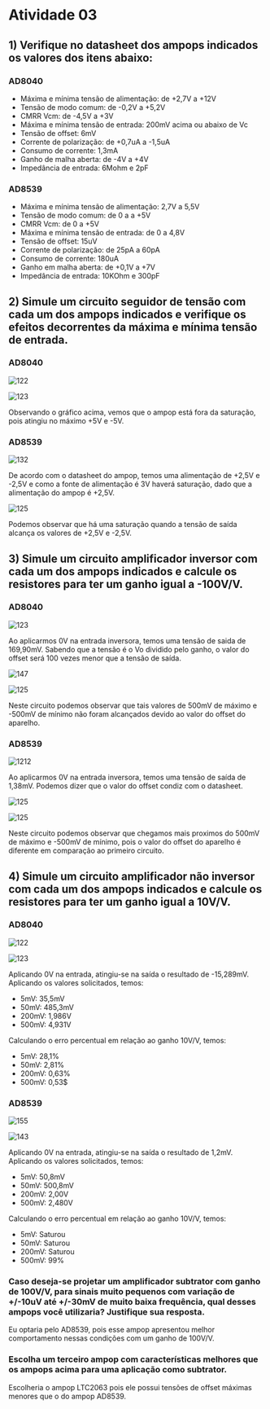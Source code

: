 # Atividade 03

## 1) Verifique no datasheet dos ampops indicados os valores dos itens abaixo:

### AD8040
* Máxima e mínima tensão de alimentação: de +2,7V a +12V
* Tensão de modo comum: de -0,2V a +5,2V
* CMRR Vcm: de -4,5V a +3V
* Máxima e mínima tensão de entrada: 200mV acima ou abaixo de Vc
* Tensão de offset: 6mV
* Corrente de polarização: de +0,7uA a -1,5uA
* Consumo de corrente: 1,3mA
* Ganho de malha aberta: de -4V a +4V
* Impedância de entrada: 6Mohm e 2pF

### AD8539
* Máxima e mínima tensão de alimentação: 2,7V a 5,5V
* Tensão de modo comum: de 0 a a +5V
* CMRR Vcm: de 0 a +5V
* Máxima e mínima tensão de entrada: de 0 a 4,8V
* Tensão de offset: 15uV
* Corrente de polarização: de 25pA a 60pA
* Consumo de corrente: 180uA
* Ganho em malha aberta: de +0,1V a +7V
* Impedância de entrada: 10KOhm e 300pF

## 2) Simule um circuito seguidor de tensão com cada um dos ampops indicados e verifique os efeitos decorrentes da máxima e mínima tensão de entrada.

### AD8040

![122](https://user-images.githubusercontent.com/75050609/109874501-f59d8800-7c4d-11eb-8f86-47581a63e27b.PNG)

![123](https://user-images.githubusercontent.com/75050609/109874838-6a70c200-7c4e-11eb-8729-45cd3c04f78e.PNG)

Observando o gráfico acima, vemos que o ampop está fora da saturação, pois atingiu no máximo +5V e -5V.

### AD8539

![132](https://user-images.githubusercontent.com/75050609/109876108-1d8deb00-7c50-11eb-9874-b54f73ce04ad.PNG)

De acordo com o datasheet do ampop, temos uma alimentação de +2,5V e -2,5V e como a fonte de alimentação é 3V haverá saturação, dado que a alimentação do ampop é +2,5V.

![125](https://user-images.githubusercontent.com/75050609/109879137-f3d6c300-7c53-11eb-9f5b-27ad6471393e.PNG)

Podemos observar que há uma saturação quando a tensão de saída alcança os valores de +2,5V e -2,5V.

## 3) Simule um circuito amplificador inversor com cada um dos ampops indicados e calcule os resistores para ter um ganho igual a -100V/V.

### AD8040

![123](https://user-images.githubusercontent.com/75050609/110173688-bb62f080-7ddd-11eb-8fa1-d2e52d5990d0.PNG)

Ao aplicarmos 0V na entrada inversora, temos uma tensão de saida de 169,90mV. Sabendo que a tensão é o Vo dividido pelo ganho, o valor do offset será 100 vezes menor que a tensão de saída.

![147](https://user-images.githubusercontent.com/75050609/110175233-362d0b00-7de0-11eb-8ef3-779450d2cc6e.PNG)

![125](https://user-images.githubusercontent.com/75050609/110177220-64601a00-7de3-11eb-9d92-4756898f5077.jpeg)

Neste circuito podemos observar que tais valores de 500mV de máximo e -500mV de mínimo não foram alcançados devido ao valor do offset do aparelho.

### AD8539

![1212](https://user-images.githubusercontent.com/75050609/110176105-93758c00-7de1-11eb-9aca-784e00a39cf3.PNG)

Ao aplicarmos 0V na entrada inversora, temos uma tensão de saída de 1,38mV. Podemos dizer que o valor do offset condiz com o datasheet.

![125](https://user-images.githubusercontent.com/75050609/110176991-f9aede80-7de2-11eb-9ffc-240be49c116c.PNG)

![125](https://user-images.githubusercontent.com/75050609/110177790-42b36280-7de4-11eb-960c-87bbbed79080.jpeg)

Neste circuito podemos observar que chegamos mais proximos do 500mV de máximo e -500mV de mínimo, pois o valor do offset do aparelho é diferente em comparação ao primeiro circuito.

## 4) Simule um circuito amplificador não inversor com cada um dos ampops indicados e calcule os resistores para ter um ganho igual a 10V/V.

### AD8040

![122](https://user-images.githubusercontent.com/75050609/110217619-d42ddd80-7e93-11eb-9f1d-dc91ae474f8c.jpeg)

![123](https://user-images.githubusercontent.com/75050609/110217621-d6903780-7e93-11eb-94b4-4a1e2c92bd08.jpeg)

Aplicando 0V na entrada, atingiu-se na saída o resultado de -15,289mV. Aplicando os valores solicitados, temos:

* 5mV: 35,5mV
* 50mV: 485,3mV
* 200mV: 1,986V
* 500mV: 4,931V

Calculando o erro percentual em relação ao ganho 10V/V, temos: 

* 5mV: 28,1%
* 50mV: 2,81%
* 200mV: 0,63%
* 500mV: 0,53$

### AD8539

![155](https://user-images.githubusercontent.com/75050609/110217957-c416fd80-7e95-11eb-8397-4ecd46cbf295.jpeg)

![143](https://user-images.githubusercontent.com/75050609/110217959-c6795780-7e95-11eb-8537-4c45064f2304.jpeg)

Aplicando 0V na entrada, atingiu-se na saída o resultado de 1,2mV. Aplicando os valores solicitados, temos:

* 5mV: 50,8mV
* 50mV: 500,8mV
* 200mV: 2,00V
* 500mV: 2,480V

Calculando o erro percentual em relação ao ganho 10V/V, temos: 

* 5mV: Saturou
* 50mV: Saturou
* 200mV: Saturou
* 500mV: 99% 

### Caso deseja-se projetar um amplificador subtrator com ganho de 100V/V, para sinais muito pequenos com variação de +/-10uV até +/-30mV de muito baixa frequência, qual desses ampops você utilizaria? Justifique sua resposta. 

Eu optaria pelo AD8539, pois esse ampop apresentou melhor comportamento nessas condições com um ganho de 100V/V.

### Escolha um terceiro ampop com características melhores que os ampops acima para uma aplicação como subtrator. 

Escolheria o ampop LTC2063 pois ele possui tensões de offset máximas menores que o do ampop AD8539.






















